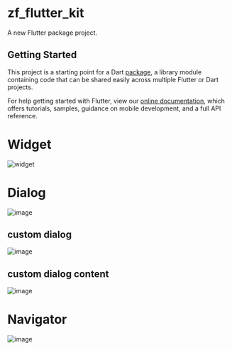 # zf_flutter_kit

A new Flutter package project.

## Getting Started

This project is a starting point for a Dart
[package](https://flutter.dev/developing-packages/),
a library module containing code that can be shared easily across
multiple Flutter or Dart projects.

For help getting started with Flutter, view our 
[online documentation](https://flutter.dev/docs), which offers tutorials, 
samples, guidance on mobile development, and a full API reference.

# Widget
![widget](https://raw.githubusercontent.com/jtans/zf_flutter_kit/master/screenshot/Simulator%20Screen%20Shot%20-%20iPhone%2011%20Pro%20Max%20-%202020-03-31%20at%2015.02.59.png)

# Dialog
![image](https://raw.githubusercontent.com/jtans/zf_flutter_kit/master/screenshot/Simulator%20Screen%20Shot%20-%20iPhone%2011%20Pro%20Max%20-%202020-03-31%20at%2015.03.06.png)
## custom dialog
![image](https://raw.githubusercontent.com/jtans/zf_flutter_kit/master/screenshot/Simulator%20Screen%20Shot%20-%20iPhone%2011%20Pro%20Max%20-%202020-03-31%20at%2015.03.11.png)

## custom dialog content
![image](https://raw.githubusercontent.com/jtans/zf_flutter_kit/master/screenshot/Simulator%20Screen%20Shot%20-%20iPhone%2011%20Pro%20Max%20-%202020-03-31%20at%2015.03.16.png)

# Navigator
![image](https://raw.githubusercontent.com/jtans/zf_flutter_kit/master/screenshot/push.gif)

